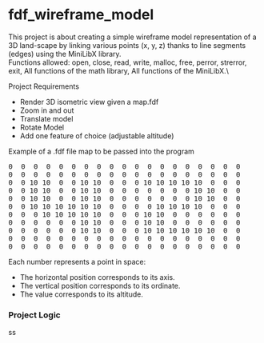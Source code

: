 # fdf_wireframe_model
This project is about creating a simple wireframe model representation of a 3D land-scape by linking various points (x, y, z) thanks to line segments (edges) using the MiniLibX library.\
Functions allowed: open, close, read, write, malloc, free, perror, strerror, exit, All functions of the math
library, All functions of the MiniLibX.\

Project Requirements
- Render 3D isometric view given a map.fdf
- Zoom in and out
- Translate model
- Rotate Model
- Add one feature of choice (adjustable altitude) 

Example of a .fdf file map to be passed into the program
<pre>
0  0  0  0  0  0  0  0  0  0  0  0  0  0  0  0  0  0  0
0  0  0  0  0  0  0  0  0  0  0  0  0  0  0  0  0  0  0
0  0 10 10  0  0 10 10  0  0  0 10 10 10 10 10  0  0  0
0  0 10 10  0  0 10 10  0  0  0  0  0  0  0 10 10  0  0
0  0 10 10  0  0 10 10  0  0  0  0  0  0  0 10 10  0  0
0  0 10 10 10 10 10 10  0  0  0  0 10 10 10 10  0  0  0
0  0  0 10 10 10 10 10  0  0  0 10 10  0  0  0  0  0  0
0  0  0  0  0  0 10 10  0  0  0 10 10  0  0  0  0  0  0
0  0  0  0  0  0 10 10  0  0  0 10 10 10 10 10 10  0  0
0  0  0  0  0  0  0  0  0  0  0  0  0  0  0  0  0  0  0
0  0  0  0  0  0  0  0  0  0  0  0  0  0  0  0  0  0  0
</pre>
Each number represents a point in space:
- The horizontal position corresponds to its axis.
- The vertical position corresponds to its ordinate.
- The value corresponds to its altitude.


### Project Logic
ss
